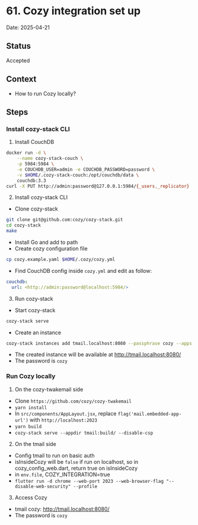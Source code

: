 # 61. Cozy integration set up

Date: 2025-04-21

## Status

Accepted

## Context

- How to run Cozy locally?

## Steps
### Install cozy-stack CLI

1. Install CouchDB
```bash
docker run -d \
    --name cozy-stack-couch \
    -p 5984:5984 \
    -e COUCHDB_USER=admin -e COUCHDB_PASSWORD=password \
    -v $HOME/.cozy-stack-couch:/opt/couchdb/data \
    couchdb:3.3
curl -X PUT http://admin:password@127.0.0.1:5984/{_users,_replicator}
```
2. Install cozy-stack CLI
- Clone cozy-stack
```bash
git clone git@github.com:cozy/cozy-stack.git
cd cozy-stack
make
```
- Install Go and add to path
- Create cozy configuration file
```bash
cp cozy.example.yaml $HOME/.cozy/cozy.yml
```
- Find CouchDB config inside `cozy.yml` and edit as follow:
```yaml
couchdb:
  url: <http://admin:password@localhost:5984/>
```
3. Run cozy-stack
- Start cozy-stack
```bash
cozy-stack serve
```
- Create an instance
```bash
cozy-stack instances add tmail.localhost:8080 --passphrase cozy --apps home,store,drive,photos,settings,contacts,notes,passwords --email tmail@cozy.localhost --locale en --public-name Tmail --context-name dev
```
- The created instance will be available at http://tmail.localhost:8080/
- The password is `cozy`

### Run Cozy locally
1. On the cozy-twakemail side
- Clone `https://github.com/cozy/cozy-twakemail`
- `yarn install`
- In `src/components/AppLayout.jsx`, replace `flag('mail.embedded-app-url')` with `http://localhost:2023`
- `yarn build`
- `cozy-stack serve --appdir tmail:build/ --disable-csp`

2. On the tmail side
- Config tmail to run on basic auth
- isInsideCozy will be `false` if run on localhost, so in cozy_config_web.dart, return true on isInsideCozy
- in `env.file`, COZY_INTEGRATION=true
- `flutter run -d chrome --web-port 2023 --web-browser-flag "--disable-web-security" --profile`

3. Access Cozy
- tmail cozy: http://tmail.localhost:8080/
- The password is `cozy`